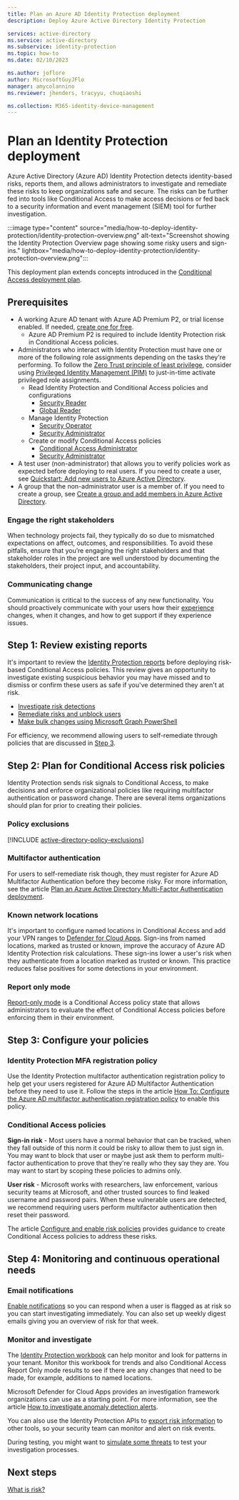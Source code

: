 ```yaml
---
title: Plan an Azure AD Identity Protection deployment
description: Deploy Azure Active Directory Identity Protection

services: active-directory
ms.service: active-directory
ms.subservice: identity-protection
ms.topic: how-to
ms.date: 02/10/2023

ms.author: joflore
author: MicrosoftGuyJFlo
manager: amycolannino
ms.reviewer: jhenders, tracyyu, chuqiaoshi

ms.collection: M365-identity-device-management
---
```

# Plan an Identity Protection deployment

Azure Active Directory (Azure AD) Identity Protection detects identity-based risks, reports them, and allows administrators to investigate and remediate these risks to keep organizations safe and secure. The risks can be further fed into tools like Conditional Access to make access decisions or fed back to a security information and event management (SIEM) tool for further investigation. 

:::image type="content" source="media/how-to-deploy-identity-protection/identity-protection-overview.png" alt-text="Screenshot showing the Identity Protection Overview page showing some risky users and sign-ins." lightbox="media/how-to-deploy-identity-protection/identity-protection-overview.png":::

This deployment plan extends concepts introduced in the [Conditional Access deployment plan](../conditional-access/plan-conditional-access.md).

## Prerequisites

* A working Azure AD tenant with Azure AD Premium P2, or trial license enabled. If needed, [create one for free](https://azure.microsoft.com/free/?WT.mc_id=A261C142F).
   * Azure AD Premium P2 is required to include Identity Protection risk in Conditional Access policies.
* Administrators who interact with Identity Protection must have one or more of the following role assignments depending on the tasks they're performing. To follow the [Zero Trust principle of least privilege](/security/zero-trust/), consider using [Privileged Identity Management (PIM)](../privileged-identity-management/pim-configure.md) to just-in-time activate privileged role assignments.
   * Read Identity Protection and Conditional Access policies and configurations 
      * [Security Reader](../roles/permissions-reference.md#security-reader)
      * [Global Reader](../roles/permissions-reference.md#global-reader)
   * Manage Identity Protection 
      * [Security Operator](../roles/permissions-reference.md#security-operator)
      * [Security Administrator](../roles/permissions-reference.md#security-administrator)
   * Create or modify Conditional Access policies 
      * [Conditional Access Administrator](../roles/permissions-reference.md#conditional-access-administrator)
      * [Security Administrator](../roles/permissions-reference.md#security-administrator)
* A test user (non-administrator) that allows you to verify policies work as expected before deploying to real users. If you need to create a user, see [Quickstart: Add new users to Azure Active Directory](../fundamentals/add-users-azure-active-directory.md).
* A group that the non-administrator user is a member of. If you need to create a group, see [Create a group and add members in Azure Active Directory](../fundamentals/active-directory-groups-create-azure-portal.md).

### Engage the right stakeholders

When technology projects fail, they typically do so due to mismatched expectations on affect, outcomes, and responsibilities. To avoid these pitfalls, ensure that you’re engaging the right stakeholders and that stakeholder roles in the project are well understood by documenting the stakeholders, their project input, and accountability. 

### Communicating change

Communication is critical to the success of any new functionality. You should proactively communicate with your users how their [experience](concept-identity-protection-user-experience.md) changes, when it changes, and how to get support if they experience issues.

## Step 1: Review existing reports

It's important to review the [Identity Protection reports](howto-identity-protection-investigate-risk.md) before deploying risk-based Conditional Access policies. This review gives an opportunity to investigate existing suspicious behavior you may have missed and to dismiss or confirm these users as safe if you've determined they aren't at risk. 

- [Investigate risk detections](howto-identity-protection-investigate-risk.md)
- [Remediate risks and unblock users](howto-identity-protection-remediate-unblock.md)
- [Make bulk changes using Microsoft Graph PowerShell](howto-identity-protection-graph-api.md)

For efficiency, we recommend allowing users to self-remediate through policies that are discussed in [Step 3](#step-3-configure-your-policies).

## Step 2: Plan for Conditional Access risk policies

Identity Protection sends risk signals to Conditional Access, to make decisions and enforce organizational policies like requiring multifactor authentication or password change. There are several items organizations should plan for prior to creating their policies.

### Policy exclusions

[!INCLUDE [active-directory-policy-exclusions](../../../includes/active-directory-policy-exclude-user.md)]

### Multifactor authentication

For users to self-remediate risk though, they must register for Azure AD Multifactor Authentication before they become risky. For more information, see the article [Plan an Azure Active Directory Multi-Factor Authentication deployment](../authentication/howto-mfa-getstarted.md).

### Known network locations

It's important to configure named locations in Conditional Access and add your VPN ranges to [Defender for Cloud Apps](/defender-cloud-apps/ip-tags#create-an-ip-address-range). Sign-ins from named locations, marked as trusted or known, improve the accuracy of Azure AD Identity Protection risk calculations. These sign-ins lower a user's risk when they authenticate from a location marked as trusted or known. This practice reduces false positives for some detections in your environment.

### Report only mode 

[Report-only mode](../conditional-access/howto-conditional-access-insights-reporting.md) is a Conditional Access policy state that allows administrators to evaluate the effect of Conditional Access policies before enforcing them in their environment.

## Step 3: Configure your policies

### Identity Protection MFA registration policy

Use the Identity Protection multifactor authentication registration policy to help get your users registered for Azure AD Multifactor Authentication before they need to use it. Follow the steps in the article [How To: Configure the Azure AD multifactor authentication registration policy](howto-identity-protection-configure-mfa-policy.md) to enable this policy.

### Conditional Access policies

**Sign-in risk** - Most users have a normal behavior that can be tracked, when they fall outside of this norm it could be risky to allow them to just sign in. You may want to block that user or maybe just ask them to perform multi-factor authentication to prove that they're really who they say they are. You may want to start by scoping these policies to admins only. 

**User risk** - Microsoft works with researchers, law enforcement, various security teams at Microsoft, and other trusted sources to find leaked username and password pairs. When these vulnerable users are detected, we recommend requiring users perform multifactor authentication then reset their password.

The article [Configure and enable risk policies](howto-identity-protection-configure-risk-policies.md) provides guidance to create Conditional Access policies to address these risks.

## Step 4: Monitoring and continuous operational needs

### Email notifications

[Enable notifications](howto-identity-protection-configure-notifications.md) so you can respond when a user is flagged as at risk so you can start investigating immediately. You can also set up weekly digest emails giving you an overview of risk for that week.

### Monitor and investigate

The [Identity Protection workbook](../reports-monitoring/workbook-risk-analysis.md) can help monitor and look for patterns in your tenant. Monitor this workbook for trends and also Conditional Access Report Only mode results to see if there are any changes that need to be made, for example, additions to named locations.
 
Microsoft Defender for Cloud Apps provides an investigation framework organizations can use as a starting point. For more information, see the article [How to investigate anomaly detection alerts](/defender-cloud-apps/investigate-anomaly-alerts).

You can also use the Identity Protection APIs to [export risk information](howto-export-risk-data.md) to other tools, so your security team can monitor and alert on risk events. 

During testing, you might want to [simulate some threats](howto-identity-protection-simulate-risk.md) to test your investigation processes.

## Next steps

[What is risk?](concept-identity-protection-risks.md)
